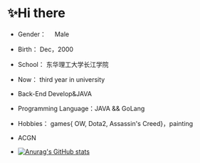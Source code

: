 # ✨Hi there

<!--
**9AM751/9AM751** is a ✨ _special_ ✨ repository because its `README.md` (this file) appears on your GitHub profile.

Here are some ideas to get you started:

- 🔭 I’m currently working on ...
- 🌱 I’m currently learning ...
- 👯 I’m looking to collaborate on ...
- 🤔 I’m looking for help with ...
- 💬 Ask me about ...
- 📫 How to reach me: ...
- 😄 Pronouns: ...
- ⚡ Fun fact: ...
-->

- Gender：     Male

- Birth：          Dec，2000

- School：       东华理工大学长江学院

- Now：           third year in university

- Back-End Develop&JAVA

- Programming Language：JAVA && GoLang

- Hobbies：     games{ OW,  Dota2,  Assassin's Creed}，painting

- ACGN

- [![Anurag's GitHub stats](https://github-readme-stats.vercel.app/api?username=9AM751&show_icons=true&theme=radical)](https://github.com/9AM751/github-readme-stats)
